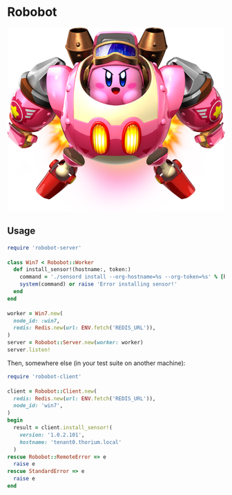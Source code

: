 
# Robobot

![Robobot](doc/robobot.png)

## Usage

```ruby
require 'robobot-server'

class Win7 < Robobot::Worker
  def install_sensor!(hostname:, token:)
    command = './sensord install --org-hostname=%s --org-token=%s' % [hostname, token]
    system(command) or raise 'Error installing sensor!'
  end
end

worker = Win7.new(
  node_id: :win7,
  redis: Redis.new(url: ENV.fetch('REDIS_URL')),
)
server = Robobot::Server.new(worker: worker)
server.listen!
```

Then, somewhere else (in your test suite on another machine):

```ruby
require 'robobot-client'

client = Robobot::Client.new(
  redis: Redis.new(url: ENV.fetch('REDIS_URL')),
  node_id: 'win7',
)
begin
  result = client.install_sensor!(
    version: '1.0.2.101',
    hostname: 'tenant0.thorium.local'
  )
rescue Robobot::RemoteError => e
  raise e
rescue StandardError => e
  raise e
end
```
